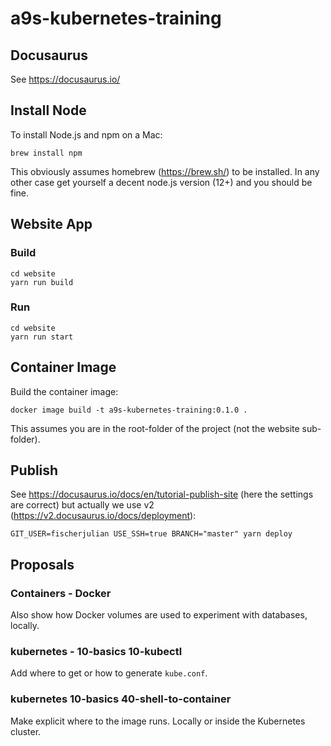 # a9s-kubernetes-training

## Docusaurus

See https://docusaurus.io/

## Install Node

To install Node.js and npm on a Mac:

    brew install npm

This obviously assumes homebrew (https://brew.sh/) to be installed.
In any other case get yourself a decent node.js version (12+) and you should be fine.

## Website App

### Build

    cd website
    yarn run build

### Run

    cd website
    yarn run start

## Container Image

Build the container image:

    docker image build -t a9s-kubernetes-training:0.1.0 .

This assumes you are in the root-folder of the project (not the website sub-folder).
## Publish

See https://docusaurus.io/docs/en/tutorial-publish-site (here the settings are correct) but actually we use v2 (https://v2.docusaurus.io/docs/deployment):

    GIT_USER=fischerjulian USE_SSH=true BRANCH="master" yarn deploy

## Proposals

### Containers - Docker

Also show how Docker volumes are used to experiment with databases, locally.

### kubernetes - 10-basics 10-kubectl

Add where to get or how to generate `kube.conf`.

### kubernetes 10-basics 40-shell-to-container

Make explicit where to the image runs. Locally or inside the Kubernetes cluster.
